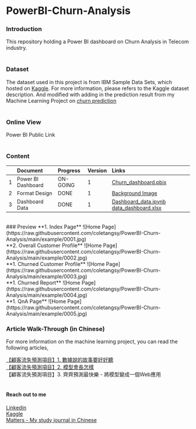 # PowerBI-Churn-Analysis

### Introduction
This repository holding a Power BI dashboard on Churn Analysis in Telecom industry.
<br><br>

### Dataset
The dataset used in this project is from IBM Sample Data Sets, which hosted on [Kaggle](https://www.kaggle.com/blastchar/telco-customer-churn). For more information, please refers to the Kaggle dataset description. And modified with adding in the prediction result from my Machine Learning Project on [churn prediction](https://github.com/coletangsy/MLProject-Churn-Prediction)
<br><br>

### Online View
Power BI Public Link 
<br><br>


### Content
|       | Document                           | Progress | Version | Links    |
| :---  | :---                               | :---     |:---     |   :---   |
|   1   | Power BI Dashboard                | ON-GOING      | 1       | [Churn_dashboard.pbix](https://github.com/coletangsy/PowerBI-Churn-Prediction/blob/main/Churn_dashboard.pbix) |
|   2   | Format Design | DONE      |1 |[Background Image](https://github.com/coletangsy/PowerBI-Churn-Prediction/tree/main/dashboard_design)|
|   3   | Dashboard Data | DONE      |1 |[Dashboard_data.ipynb](https://github.com/coletangsy/PowerBI-Churn-Prediction/blob/main/Dashboard_data.ipynb) [data_dashboard.xlsx](https://github.com/coletangsy/PowerBI-Churn-Prediction/blob/main/data_dashboard.xlsx)|

<br>
### Preview
**1. Index Page**
![Home Page](https://raw.githubusercontent.com/coletangsy/PowerBI-Churn-Analysis/main/example/0001.jpg)
<br>
**2. Overall Customer Profile**
![Home Page](https://raw.githubusercontent.com/coletangsy/PowerBI-Churn-Analysis/main/example/0002.jpg)
<br>
**1. Churned Customer Profile**
![Home Page](https://raw.githubusercontent.com/coletangsy/PowerBI-Churn-Analysis/main/example/0003.jpg)
<br>
**1. Churned Report**
![Home Page](https://raw.githubusercontent.com/coletangsy/PowerBI-Churn-Analysis/main/example/0004.jpg)
<br>
**1. QnA Page**
![Home Page](https://raw.githubusercontent.com/coletangsy/PowerBI-Churn-Analysis/main/example/0005.jpg)
<br>

### Article Walk-Through (in Chinese)
For more information on the machine learning project, you can read the following articles,

[【顧客流失預測項目】1. 數據說的故事要好好聽](https://matters.news/@coletangsy/%E9%A1%A7%E5%AE%A2%E6%B5%81%E5%A4%B1%E9%A0%90%E6%B8%AC%E9%A0%85%E7%9B%AE-1-%E6%95%B8%E6%93%9A%E8%AA%AA%E7%9A%84%E6%95%85%E4%BA%8B%E8%A6%81%E5%A5%BD%E5%A5%BD%E8%81%BD-bafyreicuba6xsegpn53z3neyhxxz3i3byrasavvbj6bzjzskpfdbo26cme)<br>
[【顧客流失預測項目】2. 模型會長怎樣](https://matters.news/@coletangsy/%E9%A1%A7%E5%AE%A2%E6%B5%81%E5%A4%B1%E9%A0%90%E6%B8%AC%E9%A0%85%E7%9B%AE-2-%E6%A8%A1%E5%9E%8B%E6%9C%83%E9%95%B7%E6%80%8E%E6%A8%A3-bafyreig4a3zlu2xdxoaizkaztcnqjljbcx6pipfchcj3bp3fj4bm7vz5nq)<br>
【顧客流失預測項目】3. 齊齊預測最快樂 - 將模型變成一個Web應用
<br><br>


#### Reach out to me
[Linkedin](https://www.linkedin.com/in/nicoletangsy/)<br>   [Kaggle](https://www.kaggle.com/nicoletangsy)<br>    [Matters - My study journal in Chinese](https://matters.news/@coletangsy)
